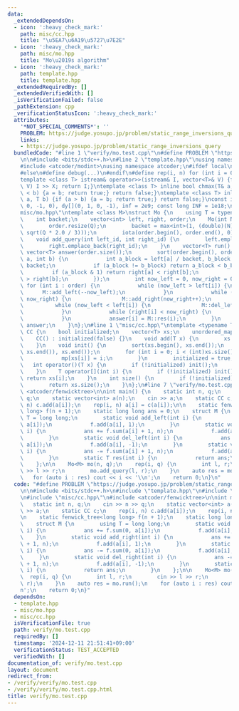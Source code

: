 ```yaml
---
data:
  _extendedDependsOn:
  - icon: ':heavy_check_mark:'
    path: misc/cc.hpp
    title: "\u5EA7\u6A19\u5727\u7E2E"
  - icon: ':heavy_check_mark:'
    path: misc/mo.hpp
    title: "Mo\u2019s algorithm"
  - icon: ':heavy_check_mark:'
    path: template.hpp
    title: template.hpp
  _extendedRequiredBy: []
  _extendedVerifiedWith: []
  _isVerificationFailed: false
  _pathExtension: cpp
  _verificationStatusIcon: ':heavy_check_mark:'
  attributes:
    '*NOT_SPECIAL_COMMENTS*': ''
    PROBLEM: https://judge.yosupo.jp/problem/static_range_inversions_query
    links:
    - https://judge.yosupo.jp/problem/static_range_inversions_query
  bundledCode: "#line 1 \"verify/mo.test.cpp\"\n#define PROBLEM \"https://judge.yosupo.jp/problem/static_range_inversions_query\"\
    \n\n#include <bits/stdc++.h>\n#line 2 \"template.hpp\"\nusing namespace std;\n\
    #include <atcoder/modint>\nusing namespace atcoder;\n#ifdef local\n#include <debug.hpp>\n\
    #else\n#define debug(...)\n#endif\n#define rep(i, n) for (int i = 0; i < n; i++)\n\
    template <class T> istream& operator>>(istream& I, vector<T>& V) {for (T& X :\
    \ V) I >> X; return I;}\ntemplate <class T> inline bool chmax(T& a, T b) {if (a\
    \ < b) {a = b; return true;} return false;}\ntemplate <class T> inline bool chmin(T&\
    \ a, T b) {if (a > b) {a = b; return true;} return false;}\nconst int dx[](1,\
    \ 0, -1, 0), dy[](0, 1, 0, -1), inf = 2e9; const long INF = 1e18;\n#line 1 \"\
    misc/mo.hpp\"\ntemplate <class M>\nstruct Mo {\n    using T = typename M::T;\n\
    \    int backet;\n    vector<int> left, right, order;\n    Mo(int N, int Q) {\n\
    \        order.resize(Q);\n        backet = max<int>(1, (double)(N) / max<double>(1,\
    \ sqrt(Q * 2.0 / 3)));\n        iota(order.begin(), order.end(), 0);\n    }\n\
    \    void add_query(int left_id, int right_id) {\n        left.emplace_back(left_id);\n\
    \        right.emplace_back(right_id);\n    }\n    vector<T> run() {\n       \
    \ vector<T> answer(order.size());\n        sort(order.begin(), order.end(), [&](int\
    \ a, int b) {\n            int a_block = left[a] / backet, b_block = left[b] /\
    \ backet;\n            if (a_block != b_block) return a_block < b_block;\n   \
    \         if (a_block & 1) return right[a] < right[b];\n            return right[a]\
    \ > right[b];\n        });\n        int now_left = 0, now_right = 0;\n       \
    \ for (int i : order) {\n            while (now_left > left[i]) {\n          \
    \      M::add_left(--now_left);\n            }\n            while (right[i] >\
    \ now_right) {\n                M::add_right(now_right++);\n            }\n  \
    \          while (now_left < left[i]) {\n                M::del_left(now_left++);\n\
    \            }\n            while (right[i] < now_right) {\n                M::del_right(--now_right);\n\
    \            }\n            answer[i] = M::res(i);\n        }\n        return\
    \ answer;\n    }\n};\n#line 1 \"misc/cc.hpp\"\ntemplate <typename T = int>\nstruct\
    \ CC {\n    bool initialized;\n    vector<T> xs;\n    unordered_map<T, int> mp;\n\
    \    CC() : initialized(false) {}\n    void add(T x) {\n        xs.push_back(x);\n\
    \    }\n    void init() {\n        sort(xs.begin(), xs.end());\n        xs.erase(unique(xs.begin(),\
    \ xs.end()), xs.end());\n        for (int i = 0; i < (int)xs.size(); i++) {\n\
    \            mp[xs[i]] = i;\n        }\n        initialized = true;\n    }\n \
    \   int operator()(T x) {\n        if (!initialized) init();\n        return mp[x];\n\
    \    }\n    T operator[](int i) {\n        if (!initialized) init();\n       \
    \ return xs[i];\n    }\n    int size() {\n        if (!initialized) init();\n\
    \        return xs.size();\n    }\n};\n#line 7 \"verify/mo.test.cpp\"\n#include\
    \ <atcoder/fenwicktree>\n\nint main() {\n    static int n, q;\n    cin >> n >>\
    \ q;\n    static vector<int> a(n);\n    cin >> a;\n    static CC c;\n    rep(i,\
    \ n) c.add(a[i]);\n    rep(i, n) a[i] = c(a[i]);\n\n    static fenwick_tree<long\
    \ long> f(n + 1);\n    static long long ans = 0;\n    struct M {\n        using\
    \ T = long long;\n        static void add_left(int i) {\n            ans += f.sum(0,\
    \ a[i]);\n            f.add(a[i], 1);\n        }\n        static void add_right(int\
    \ i) {\n            ans += f.sum(a[i] + 1, n);\n            f.add(a[i], 1);\n\
    \        }\n        static void del_left(int i) {\n            ans -= f.sum(0,\
    \ a[i]);\n            f.add(a[i], -1);\n        }\n        static void del_right(int\
    \ i) {\n            ans -= f.sum(a[i] + 1, n);\n            f.add(a[i], -1);\n\
    \        }\n        static T res(int i) {\n            return ans;\n        }\n\
    \    };\n\n    Mo<M> mo(n, q);\n    rep(i, q) {\n        int l, r;\n        cin\
    \ >> l >> r;\n        mo.add_query(l, r);\n    }\n    auto res = mo.run();\n \
    \   for (auto i : res) cout << i << '\\n';\n    return 0;\n}\n"
  code: "#define PROBLEM \"https://judge.yosupo.jp/problem/static_range_inversions_query\"\
    \n\n#include <bits/stdc++.h>\n#include \"template.hpp\"\n#include \"misc/mo.hpp\"\
    \n#include \"misc/cc.hpp\"\n#include <atcoder/fenwicktree>\n\nint main() {\n \
    \   static int n, q;\n    cin >> n >> q;\n    static vector<int> a(n);\n    cin\
    \ >> a;\n    static CC c;\n    rep(i, n) c.add(a[i]);\n    rep(i, n) a[i] = c(a[i]);\n\
    \n    static fenwick_tree<long long> f(n + 1);\n    static long long ans = 0;\n\
    \    struct M {\n        using T = long long;\n        static void add_left(int\
    \ i) {\n            ans += f.sum(0, a[i]);\n            f.add(a[i], 1);\n    \
    \    }\n        static void add_right(int i) {\n            ans += f.sum(a[i]\
    \ + 1, n);\n            f.add(a[i], 1);\n        }\n        static void del_left(int\
    \ i) {\n            ans -= f.sum(0, a[i]);\n            f.add(a[i], -1);\n   \
    \     }\n        static void del_right(int i) {\n            ans -= f.sum(a[i]\
    \ + 1, n);\n            f.add(a[i], -1);\n        }\n        static T res(int\
    \ i) {\n            return ans;\n        }\n    };\n\n    Mo<M> mo(n, q);\n  \
    \  rep(i, q) {\n        int l, r;\n        cin >> l >> r;\n        mo.add_query(l,\
    \ r);\n    }\n    auto res = mo.run();\n    for (auto i : res) cout << i << '\\\
    n';\n    return 0;\n}"
  dependsOn:
  - template.hpp
  - misc/mo.hpp
  - misc/cc.hpp
  isVerificationFile: true
  path: verify/mo.test.cpp
  requiredBy: []
  timestamp: '2024-12-11 21:51:41+09:00'
  verificationStatus: TEST_ACCEPTED
  verifiedWith: []
documentation_of: verify/mo.test.cpp
layout: document
redirect_from:
- /verify/verify/mo.test.cpp
- /verify/verify/mo.test.cpp.html
title: verify/mo.test.cpp
---
```

